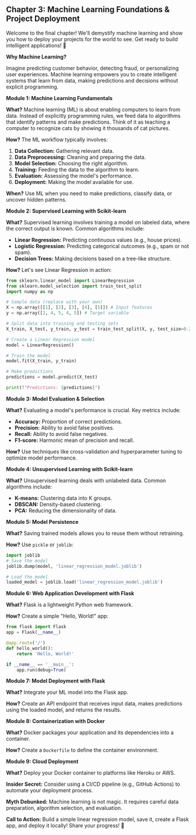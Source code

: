 ## Chapter 3: Machine Learning Foundations & Project Deployment

Welcome to the final chapter! We'll demystify machine learning and show you how to deploy your projects for the world to see. Get ready to build intelligent applications! 🚀

**Why Machine Learning?**

Imagine predicting customer behavior, detecting fraud, or personalizing user experiences. Machine learning empowers you to create intelligent systems that learn from data, making predictions and decisions without explicit programming.

**Module 1: Machine Learning Fundamentals**

**What?** Machine learning (ML) is about enabling computers to learn from data. Instead of explicitly programming rules, we feed data to algorithms that identify patterns and make predictions. Think of it as teaching a computer to recognize cats by showing it thousands of cat pictures.

**How?** The ML workflow typically involves:

1.  **Data Collection:** Gathering relevant data.
2.  **Data Preprocessing:** Cleaning and preparing the data.
3.  **Model Selection:** Choosing the right algorithm.
4.  **Training:** Feeding the data to the algorithm to learn.
5.  **Evaluation:** Assessing the model's performance.
6.  **Deployment:** Making the model available for use.

**When?** Use ML when you need to make predictions, classify data, or uncover hidden patterns.

**Module 2: Supervised Learning with Scikit-learn**

**What?** Supervised learning involves training a model on labeled data, where the correct output is known. Common algorithms include:

*   **Linear Regression:** Predicting continuous values (e.g., house prices).
*   **Logistic Regression:** Predicting categorical outcomes (e.g., spam or not spam).
*   **Decision Trees:** Making decisions based on a tree-like structure.

**How?** Let's see Linear Regression in action:

```python
from sklearn.linear_model import LinearRegression
from sklearn.model_selection import train_test_split
import numpy as np

# Sample data (replace with your own)
X = np.array([[1], [2], [3], [4], [5]]) # Input features
y = np.array([2, 4, 5, 4, 5]) # Target variable

# Split data into training and testing sets
X_train, X_test, y_train, y_test = train_test_split(X, y, test_size=0.2, random_state=42)

# Create a Linear Regression model
model = LinearRegression()

# Train the model
model.fit(X_train, y_train)

# Make predictions
predictions = model.predict(X_test)

print(f"Predictions: {predictions}")
```

**Module 3: Model Evaluation & Selection**

**What?** Evaluating a model's performance is crucial. Key metrics include:

*   **Accuracy:** Proportion of correct predictions.
*   **Precision:** Ability to avoid false positives.
*   **Recall:** Ability to avoid false negatives.
*   **F1-score:** Harmonic mean of precision and recall.

**How?** Use techniques like cross-validation and hyperparameter tuning to optimize model performance.

**Module 4: Unsupervised Learning with Scikit-learn**

**What?** Unsupervised learning deals with unlabeled data. Common algorithms include:

*   **K-means:** Clustering data into K groups.
*   **DBSCAN:** Density-based clustering.
*   **PCA:** Reducing the dimensionality of data.

**Module 5: Model Persistence**

**What?** Saving trained models allows you to reuse them without retraining.

**How?** Use `pickle` or `joblib`:

```python
import joblib
# Save the model
joblib.dump(model, 'linear_regression_model.joblib')

# Load the model
loaded_model = joblib.load('linear_regression_model.joblib')
```

**Module 6: Web Application Development with Flask**

**What?** Flask is a lightweight Python web framework.

**How?** Create a simple "Hello, World!" app:

```python
from flask import Flask
app = Flask(__name__)

@app.route('/')
def hello_world():
    return 'Hello, World!'

if __name__ == '__main__':
    app.run(debug=True)
```

**Module 7: Model Deployment with Flask**

**What?** Integrate your ML model into the Flask app.

**How?** Create an API endpoint that receives input data, makes predictions using the loaded model, and returns the results.

**Module 8: Containerization with Docker**

**What?** Docker packages your application and its dependencies into a container.

**How?** Create a `Dockerfile` to define the container environment.

**Module 9: Cloud Deployment**

**What?** Deploy your Docker container to platforms like Heroku or AWS.

**Insider Secret:** Consider using a CI/CD pipeline (e.g., GitHub Actions) to automate your deployment process.

**Myth Debunked:** Machine learning is not magic. It requires careful data preparation, algorithm selection, and evaluation.

**Call to Action:** Build a simple linear regression model, save it, create a Flask app, and deploy it locally! Share your progress! 🚀
